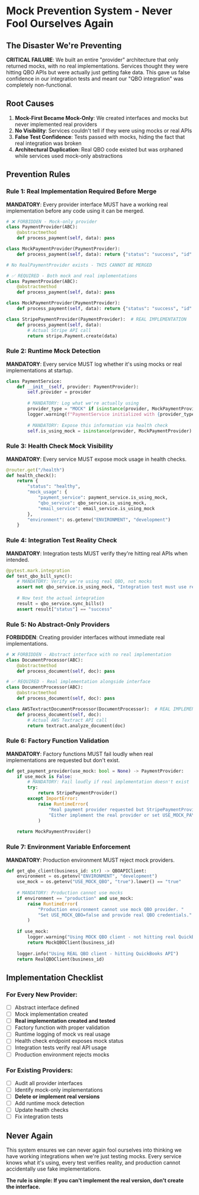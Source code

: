 # Mock Prevention System - Never Fool Ourselves Again

## The Disaster We're Preventing

**CRITICAL FAILURE**: We built an entire "provider" architecture that only returned mocks, with no real implementations. Services thought they were hitting QBO APIs but were actually just getting fake data. This gave us false confidence in our integration tests and meant our "QBO integration" was completely non-functional.

## Root Causes

1. **Mock-First Became Mock-Only**: We created interfaces and mocks but never implemented real providers
2. **No Visibility**: Services couldn't tell if they were using mocks or real APIs
3. **False Test Confidence**: Tests passed with mocks, hiding the fact that real integration was broken
4. **Architectural Duplication**: Real QBO code existed but was orphaned while services used mock-only abstractions

## Prevention Rules

### Rule 1: Real Implementation Required Before Merge

**MANDATORY**: Every provider interface MUST have a working real implementation before any code using it can be merged.

```python
# ❌ FORBIDDEN - Mock-only provider
class PaymentProvider(ABC):
    @abstractmethod
    def process_payment(self, data): pass

class MockPaymentProvider(PaymentProvider):
    def process_payment(self, data): return {"status": "success", "id": "mock_123"}

# No RealPaymentProvider exists - THIS CANNOT BE MERGED

# ✅ REQUIRED - Both mock and real implementations
class PaymentProvider(ABC):
    @abstractmethod
    def process_payment(self, data): pass

class MockPaymentProvider(PaymentProvider):
    def process_payment(self, data): return {"status": "success", "id": "mock_123"}

class StripePaymentProvider(PaymentProvider):  # REAL IMPLEMENTATION
    def process_payment(self, data): 
        # Actual Stripe API call
        return stripe.Payment.create(data)
```

### Rule 2: Runtime Mock Detection

**MANDATORY**: Every service MUST log whether it's using mocks or real implementations at startup.

```python
class PaymentService:
    def __init__(self, provider: PaymentProvider):
        self.provider = provider
        
        # MANDATORY: Log what we're actually using
        provider_type = "MOCK" if isinstance(provider, MockPaymentProvider) else "REAL"
        logger.warning(f"PaymentService initialized with {provider_type} provider: {type(provider).__name__}")
        
        # MANDATORY: Expose this information via health check
        self.is_using_mock = isinstance(provider, MockPaymentProvider)
```

### Rule 3: Health Check Mock Visibility

**MANDATORY**: Every service MUST expose mock usage in health checks.

```python
@router.get("/health")
def health_check():
    return {
        "status": "healthy",
        "mock_usage": {
            "payment_service": payment_service.is_using_mock,
            "qbo_service": qbo_service.is_using_mock,
            "email_service": email_service.is_using_mock
        },
        "environment": os.getenv("ENVIRONMENT", "development")
    }
```

### Rule 4: Integration Test Reality Check

**MANDATORY**: Integration tests MUST verify they're hitting real APIs when intended.

```python
@pytest.mark.integration
def test_qbo_bill_sync():
    # MANDATORY: Verify we're using real QBO, not mocks
    assert not qbo_service.is_using_mock, "Integration test must use real QBO API"
    
    # Now test the actual integration
    result = qbo_service.sync_bills()
    assert result["status"] == "success"
```

### Rule 5: No Abstract-Only Providers

**FORBIDDEN**: Creating provider interfaces without immediate real implementations.

```python
# ❌ FORBIDDEN - Abstract interface with no real implementation
class DocumentProcessor(ABC):
    @abstractmethod
    def process_document(self, doc): pass

# ✅ REQUIRED - Real implementation alongside interface
class DocumentProcessor(ABC):
    @abstractmethod
    def process_document(self, doc): pass

class AWSTextractDocumentProcessor(DocumentProcessor):  # REAL IMPLEMENTATION
    def process_document(self, doc):
        # Actual AWS Textract API call
        return textract.analyze_document(doc)
```

### Rule 6: Factory Function Validation

**MANDATORY**: Factory functions MUST fail loudly when real implementations are requested but don't exist.

```python
def get_payment_provider(use_mock: bool = None) -> PaymentProvider:
    if use_mock is False:
        # MANDATORY: Fail loudly if real implementation doesn't exist
        try:
            return StripePaymentProvider()
        except ImportError:
            raise RuntimeError(
                "Real payment provider requested but StripePaymentProvider not implemented. "
                "Either implement the real provider or set USE_MOCK_PAYMENTS=true"
            )
    
    return MockPaymentProvider()
```

### Rule 7: Environment Variable Enforcement

**MANDATORY**: Production environment MUST reject mock providers.

```python
def get_qbo_client(business_id: str) -> QBOAPIClient:
    environment = os.getenv("ENVIRONMENT", "development")
    use_mock = os.getenv("USE_MOCK_QBO", "true").lower() == "true"
    
    # MANDATORY: Production cannot use mocks
    if environment == "production" and use_mock:
        raise RuntimeError(
            "Production environment cannot use mock QBO provider. "
            "Set USE_MOCK_QBO=false and provide real QBO credentials."
        )
    
    if use_mock:
        logger.warning("Using MOCK QBO client - not hitting real QuickBooks API")
        return MockQBOClient(business_id)
    
    logger.info("Using REAL QBO client - hitting QuickBooks API")
    return RealQBOClient(business_id)
```

## Implementation Checklist

### For Every New Provider:
- [ ] Abstract interface defined
- [ ] Mock implementation created
- [ ] **Real implementation created and tested**
- [ ] Factory function with proper validation
- [ ] Runtime logging of mock vs real usage
- [ ] Health check endpoint exposes mock status
- [ ] Integration tests verify real API usage
- [ ] Production environment rejects mocks

### For Existing Providers:
- [ ] Audit all provider interfaces
- [ ] Identify mock-only implementations
- [ ] **Delete or implement real versions**
- [ ] Add runtime mock detection
- [ ] Update health checks
- [ ] Fix integration tests

## Never Again

This system ensures we can never again fool ourselves into thinking we have working integrations when we're just testing mocks. Every service knows what it's using, every test verifies reality, and production cannot accidentally use fake implementations.

**The rule is simple: If you can't implement the real version, don't create the interface.**
